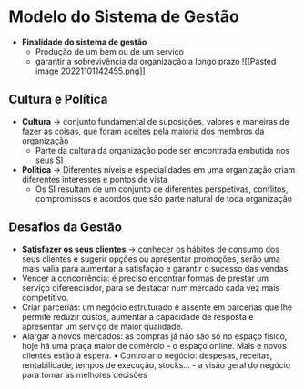 # Modelo do Sistema de Gestão
- **Finalidade do sistema de gestão**
	- Produção de um bem ou de um serviço
	- garantir a sobrevivência da organização a longo prazo
![[Pasted image 20221101142455.png]]

## Cultura e Política
- **Cultura** -> conjunto fundamental de suposições, valores e maneiras de fazer as coisas, que foram aceites pela maioria dos membros da organização
	- Parte da cultura da organização pode ser encontrada embutida nos seus SI
- **Política** -> Diferentes níveis e especialidades em uma organização criam diferentes interesses e pontos de vista
	- Os SI resultam de um conjunto de diferentes perspetivas, conflitos, compromissos e acordos que são parte natural de toda organização
## Desafios da Gestão
- **Satisfazer os seus clientes** -> conhecer os hábitos de consumo dos seus clientes e sugerir opções ou apresentar promoções, serão uma mais valia para aumentar a satisfação e garantir o sucesso das vendas
- Vencer a concorrência: é preciso encontrar formas de prestar um serviço diferenciador, para se destacar num mercado cada vez mais competitivo.
- Criar parcerias: um negócio estruturado é assente em parcerias que lhe permite reduzir custos, aumentar a capacidade de resposta e apresentar um serviço de maior qualidade.
- Alargar a novos mercados: as compras já não são só no espaço físico, hoje há uma praça maior de comércio – o espaço online. Mais e novos clientes estão à espera. • Controlar o negócio: despesas, receitas, rentabilidade, tempos de execução, stocks... - a visão geral do negócio para tomar as melhores decisões